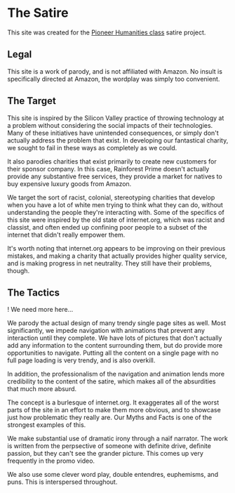 The Satire
==========

This site was created for the [Pioneer Humanities class][humanities] satire project.

[humanities]: http://pioneerhumanities.weebly.com/

Legal
-----

This site is a work of parody, and is not affiliated with Amazon.
No insult is specifically directed at Amazon, the wordplay was simply too convenient.

The Target
----------

This site is inspired by the Silicon Valley practice of throwing technology at a problem without considering the social impacts of their technologies.
Many of these initiatives have unintended consequences, or simply don't actually address the problem that exist.
In developing our fantastical charity, we sought to fail in these ways as completely as we could.

It also parodies charities that exist primarily to create new customers for their sponsor company.
In this case, Rainforest Prime doesn't actually provide any substantive free services, they provide a market for natives to buy expensive luxury goods from Amazon.

We target the sort of racist, colonial, stereotyping charities that develop when you have a lot of white men trying to think what they can do, without understanding the people they're interacting with.
Some of the specifics of this site were inspired by the old state of internet.org, which was racist and classist, and often ended up confining poor people to a subset of the internet that didn't really empower them.

It's worth noting that internet.org appears to be improving on their previous mistakes, and making a charity that actually provides higher quality service, and is making progress in net neutrality.
They still have their problems, though.

The Tactics
-----------

! We need more here...

We parody the actual design of many trendy single page sites as well.
Most significantly, we impede navigation with animations that prevent any interaction until they complete.
We have lots of pictures that don't actually add any information to the content surrounding them, but do provide more opportunities to navigate.
Putting all the content on a single page with no full page loading is very trendy, and is also overkill.

In addition, the professionalism of the navigation and animation lends more credibility to the content of the satire, which makes all of the absurdities that much more absurd.

The concept is a burlesque of internet.org. It exaggerates all of the worst parts of the site in an effort to make them more obvious, and to showcase just how problematic they really are. Our Myths and Facts is one of the strongest examples of this. 

We make substantial use of dramatic irony through a naïf narrator. The work is written from the perpsective of someone with definite drive, definite passion, but they can't see the grander picture. This comes up very frequently in the promo video.

We also use some clever word play, double entendres, euphemisms, and puns. This is interspersed throughout.

